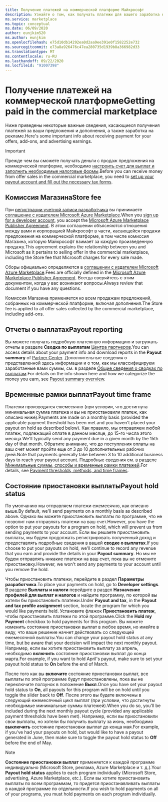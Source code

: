 ```yaml
---
title: Получение платежей на коммерческой платформе Майкрософт
description: Узнайте о том, как получать платежи для вашего заработка на коммерческой платформе Майкрософт.
ms.service: marketplace
ms.topic: conceptual
ms.date: 06/09/2020
author: eunjkim520
ms.author: eunjkim
ms.openlocfilehash: e75d10db14292ea0d2aa9ee391e0f1582252e732
ms.sourcegitcommit: e73a8a926476c47ea280735d1939b8a366982d33
ms.translationtype: MT
ms.contentlocale: ru-RU
ms.lasthandoff: 09/22/2020
ms.locfileid: "91007398"
---
```

# <a name="getting-paid-in-the-commercial-marketplace"></a><span data-ttu-id="da9d6-103">Получение платежей на коммерческой платформе</span><span class="sxs-lookup"><span data-stu-id="da9d6-103">Getting paid in the commercial marketplace</span></span>

<span data-ttu-id="da9d6-104">Ниже приведены некоторые важные сведения, касающиеся получения платежей за ваши предложения и дополнения, а также заработка на рекламе.</span><span class="sxs-lookup"><span data-stu-id="da9d6-104">Here's some important info about receiving payment for your offers, add-ons, and advertising earnings.</span></span>

> [!IMPORTANT]
> <span data-ttu-id="da9d6-105">Прежде чем вы сможете получать деньги с продаж предложения на коммерческой платформе, необходимо [настроить счет для выплат и заполнить необходимые налоговые формы](/azure/marketplace/marketplace-payout-account-setup).</span><span class="sxs-lookup"><span data-stu-id="da9d6-105">Before you can receive money from offer sales in the commercial marketplace, you need to [set up your payout account and fill out the necessary tax forms](/azure/marketplace/marketplace-payout-account-setup).</span></span>

## <a name="store-fee"></a><span data-ttu-id="da9d6-106">Комиссия Магазина</span><span class="sxs-lookup"><span data-stu-id="da9d6-106">Store fee</span></span>

<span data-ttu-id="da9d6-107">При [регистрации учетной записи разработчика](https://go.microsoft.com/fwlink/p/?LinkID=615100) вы принимаете [соглашение с издателем Microsoft Azure Marketplace](https://go.microsoft.com/fwlink/p/?LinkID=699560).</span><span class="sxs-lookup"><span data-stu-id="da9d6-107">When you [sign up for a developer account](https://go.microsoft.com/fwlink/p/?LinkID=615100), you accept the [Microsoft Azure Marketplace Publisher Agreement](https://go.microsoft.com/fwlink/p/?LinkID=699560).</span></span> <span data-ttu-id="da9d6-108">В этом соглашении объясняются отношения между вами и корпорацией Майкрософт в части, касающейся продажи предложения на коммерческой платформе, в том числе комиссия Магазина, которую Майкрософт взимает за каждую произведенную продажу.</span><span class="sxs-lookup"><span data-stu-id="da9d6-108">This agreement explains the relationship between you and Microsoft as it pertains to selling offer in the commercial marketplace, including the Store fee that Microsoft charges for every sale made.</span></span>

<span data-ttu-id="da9d6-109">Сборы официально определяются в [соглашении с издателем Microsoft Azure Marketplace](https://go.microsoft.com/fwlink/p/?LinkID=699560).</span><span class="sxs-lookup"><span data-stu-id="da9d6-109">Fees are officially defined in the [Microsoft Azure Marketplace Publisher Agreement](https://go.microsoft.com/fwlink/p/?LinkID=699560).</span></span> <span data-ttu-id="da9d6-110">Всегда сверяйтесь с этим документом, когда у вас возникают вопросы.</span><span class="sxs-lookup"><span data-stu-id="da9d6-110">Always review that document if you have any questions.</span></span>

<span data-ttu-id="da9d6-111">Комиссия Магазина применяется ко всем продажам предложений, собранных на коммерческой платформе, включая дополнения.</span><span class="sxs-lookup"><span data-stu-id="da9d6-111">The Store fee is applied to all offer sales collected by the commercial marketplace, including add-ons.</span></span>

## <a name="payout-reporting"></a><span data-ttu-id="da9d6-112">Отчеты о выплатах</span><span class="sxs-lookup"><span data-stu-id="da9d6-112">Payout reporting</span></span>

<span data-ttu-id="da9d6-113">Вы можете получать подробную платежную информацию и загружать отчеты в разделе **Сводка по выплатам** [Центра партнеров](https://partner.microsoft.com/dashboard).</span><span class="sxs-lookup"><span data-stu-id="da9d6-113">You can access details about your payment info and download reports in the **Payout summary** of [Partner Center](https://partner.microsoft.com/dashboard).</span></span> <span data-ttu-id="da9d6-114">Дополнительные сведения о представленной здесь информации и о том, как мы классифицируем заработанные вами суммы, см. в разделе [Общие сведения о сводках по выплатам](/azure/marketplace/payout-summary-overview).</span><span class="sxs-lookup"><span data-stu-id="da9d6-114">For details on the info shown here and how we categorize the money you earn, see [Payout summary overview](/azure/marketplace/payout-summary-overview).</span></span>

## <a name="payout-time-frame"></a><span data-ttu-id="da9d6-115">Временные рамки выплат</span><span class="sxs-lookup"><span data-stu-id="da9d6-115">Payout time frame</span></span>

<span data-ttu-id="da9d6-116">Платежи производятся ежемесячно (при условии, что достигнута минимальная сумма платежа и вы не приостановили платеж, как описано ниже).</span><span class="sxs-lookup"><span data-stu-id="da9d6-116">Payments are made on a monthly basis (provided the applicable payment threshold has been met and you haven't placed your payout on hold as described below).</span></span> <span data-ttu-id="da9d6-117">Как правило, мы отправляем любой платеж, подлежащий оплате в данном месяце, до 15-го числа этого месяца.</span><span class="sxs-lookup"><span data-stu-id="da9d6-117">We'll typically send any payment due in a given month by the 15th day of that month.</span></span> <span data-ttu-id="da9d6-118">Обратите внимание, что до поступления оплаты на ваш счет может пройти еще от 3 до 10 дополнительных рабочих дней.</span><span class="sxs-lookup"><span data-stu-id="da9d6-118">Note that payments generally take between 3 to 10 additional business days to reach your payout account.</span></span> <span data-ttu-id="da9d6-119">Подробные сведения см. в разделе [Минимальные суммы, способы и временные рамки платежей](/azure/marketplace/payment-thresholds-methods-timeframes).</span><span class="sxs-lookup"><span data-stu-id="da9d6-119">For details, see [Payment thresholds, methods, and time frames](/azure/marketplace/payment-thresholds-methods-timeframes).</span></span>

## <a name="payout-hold-status"></a><span data-ttu-id="da9d6-120">Состояние приостановки выплаты</span><span class="sxs-lookup"><span data-stu-id="da9d6-120">Payout hold status</span></span>

<span data-ttu-id="da9d6-121">По умолчанию мы отправляем платежи ежемесячно, как описано выше.</span><span class="sxs-lookup"><span data-stu-id="da9d6-121">By default, we'll send payments on a monthly basis as described above.</span></span> <span data-ttu-id="da9d6-122">Однако вы можете приостановить выплаты по программе, что не позволит нам отправлять платежи на ваш счет.</span><span class="sxs-lookup"><span data-stu-id="da9d6-122">However, you have the option to put your payouts for a program on hold, which will prevent us from sending payments to your account.</span></span> <span data-ttu-id="da9d6-123">Если вы решаете приостановить выплаты, мы будем продолжать регистрировать полученный доход и предоставлять подробные сведения в вашей **сводке о выплатах**.</span><span class="sxs-lookup"><span data-stu-id="da9d6-123">If you choose to put your payouts on hold, we'll continue to record any revenue that you earn and provide the details in your **Payout summary**.</span></span> <span data-ttu-id="da9d6-124">Но мы не будем отправлять никакие платежи на ваш счет, пока вы не отмените приостановку.</span><span class="sxs-lookup"><span data-stu-id="da9d6-124">However, we won't send any payments to your account until you remove the hold.</span></span>

<span data-ttu-id="da9d6-125">Чтобы приостановить платежи, перейдите в раздел **Параметры разработчика**.</span><span class="sxs-lookup"><span data-stu-id="da9d6-125">To place your payments on hold, go to **Developer settings**.</span></span> <span data-ttu-id="da9d6-126">В разделе **Выплаты и налоги** перейдите в раздел **Назначение профилей для выплат и налогов** и найдите программу, по которой вы хотели бы приостановить платежи.</span><span class="sxs-lookup"><span data-stu-id="da9d6-126">Under **Payout and tax**, in the **Payout and tax profile assignment** section, locate the program for which you would like payments held.</span></span> <span data-ttu-id="da9d6-127">Установите флажок **Приостановить платеж**, чтобы приостановить платежи по этой программе.</span><span class="sxs-lookup"><span data-stu-id="da9d6-127">Click the **Hold my Payment** checkbox to hold payments for this program.</span></span> <span data-ttu-id="da9d6-128">Вы можете изменить состояние приостановки выплат в любое время, но имейте в виду, что ваше решение начнет действовать со следующей ежемесячной выплаты.</span><span class="sxs-lookup"><span data-stu-id="da9d6-128">You can change your payout hold status at any time, but be aware that your decision will impact the next monthly payout.</span></span> <span data-ttu-id="da9d6-129">Например, если вы хотите приостановить выплату за апрель, необходимо **включить** состояние приостановки выплат до конца марта.</span><span class="sxs-lookup"><span data-stu-id="da9d6-129">For example, if you want to hold April's payout, make sure to set your payout hold status to **On** before the end of March.</span></span>

<span data-ttu-id="da9d6-130">После того как вы **включите** состояние приостановки выплат, все выплаты по этой программе будут приостановлены, пока вы не переключите ползунок в положение **Выкл**.</span><span class="sxs-lookup"><span data-stu-id="da9d6-130">Once you have set your payout hold status to **On**, all payouts for this program will be on hold until you toggle the slider back to **Off**.</span></span> <span data-ttu-id="da9d6-131">После этого вы будете включены в следующий ежемесячный цикл выплат (при условии, что достигнуты необходимые минимальные суммы платежей).</span><span class="sxs-lookup"><span data-stu-id="da9d6-131">When you do so, you'll be included during the next monthly payout cycle (provided any applicable payment thresholds have been met).</span></span> <span data-ttu-id="da9d6-132">Например, если вы приостановили свои выплаты, но хотели бы получить выплату за июнь, необходимо **выключить** состояние приостановки выплат до конца мая.</span><span class="sxs-lookup"><span data-stu-id="da9d6-132">For example, if you've had your payouts on hold, but would like to have a payout generated in June, then make sure to toggle the payout hold status to **Off** before the end of May.</span></span>

> [!NOTE]
> <span data-ttu-id="da9d6-133">**Состояние приостановки выплат** применяется к каждой программе индивидуально (Microsoft Store, реклама, Azure Marketplace и т. д.).</span><span class="sxs-lookup"><span data-stu-id="da9d6-133">Your **Payout hold status** applies to each program individually (Microsoft Store, advertising, Azure Marketplace, etc.).</span></span> <span data-ttu-id="da9d6-134">Если вы хотите приостановить выплаты по всем программам, то придется приостанавливать выплаты в каждой программе по отдельности.</span><span class="sxs-lookup"><span data-stu-id="da9d6-134">If you wish to hold payments on all of your programs, you must hold payments on each program individually.</span></span>

